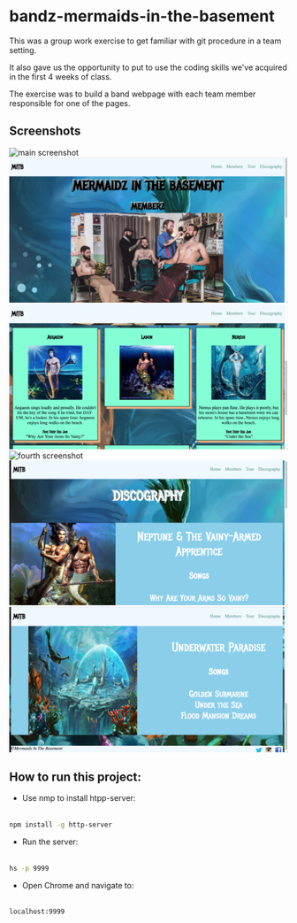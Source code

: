 # bandz-mermaids-in-the-basement

This was a group work exercise to get familiar with git procedure in a team setting.

It also gave us the opportunity to put to use the coding skills we've acquired in the first 4 weeks of class.

The exercise was to build a band webpage with each team member responsible for one of the pages.

## Screenshots

​![main screenshot](./img/homepage.png)
​![second screenshot](./img/mitb-members-1.png)
​![third screenshot](./img/mitb-members-2.png)
​![fourth screenshot](./img/mitb-tour.png)
​![fifth screenshot](./img/mitb-discog-1.png)
​![sixth screenshot](./img/mitb-discog-2.png)


## How to run this project:

* Use nmp to install htpp-server:

```sh

npm install -g http-server

```
* Run the server:

```sh

hs -p 9999

```

* Open Chrome and navigate to:

```

localhost:9999

```
